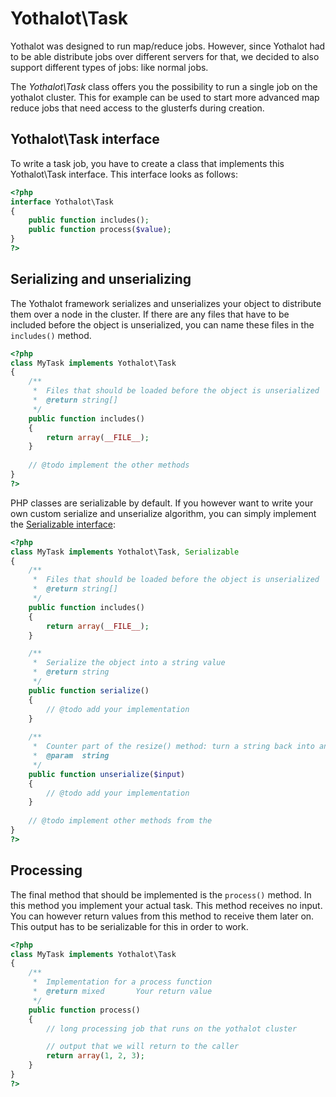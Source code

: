 # Yothalot\Task

Yothalot was designed to run map/reduce jobs. However, since Yothalot
had to be able distribute jobs over different servers for that, we
decided to also support different types of jobs: like normal jobs.

The *Yothalot\Task* class offers you the possibility to run a single job on the
yothalot cluster. This for example can be used to start more advanced map reduce
jobs that need access to the glusterfs during creation.

## Yothalot\Task interface

To write a task job, you have to create a class that implements this
Yothalot\Task interface. This interface looks as follows:

```php
<?php
interface Yothalot\Task
{
    public function includes();
    public function process($value);
}
?>
```

## Serializing and unserializing

The Yothalot framework serializes and unserializes your object to distribute them
over a node in the cluster. If there are any files that have to be included
before the object is unserialized, you can name these files in the `includes()` method.

```php
<?php
class MyTask implements Yothalot\Task
{
    /**
     *  Files that should be loaded before the object is unserialized
     *  @return string[]
     */
    public function includes()
    {
        return array(__FILE__);
    }
    
    // @todo implement the other methods
}
?>
```

PHP classes are serializable by default. If you however want to write your own
custom serialize and unserialize algorithm, you can simply implement the
[Serializable interface](http://php.net/manual/en/class.serializable.php):

```php
<?php
class MyTask implements Yothalot\Task, Serializable
{
    /**
     *  Files that should be loaded before the object is unserialized
     *  @return string[]
     */
    public function includes()
    {
        return array(__FILE__);
    }

    /**
     *  Serialize the object into a string value
     *  @return string
     */
    public function serialize()
    {
        // @todo add your implementation
    }
    
    /**
     *  Counter part of the resize() method: turn a string back into an object
     *  @param  string
     */
    public function unserialize($input)
    {
        // @todo add your implementation
    }
    
    // @todo implement other methods from the 
}
?>
```

## Processing

The final method that should be implemented is the `process()` method. In this
method you implement your actual task. This method receives no input. You can
however return values from this method to receive them later on. This output
has to be serializable for this in order to work.

```php
<?php
class MyTask implements Yothalot\Task
{
    /**
     *  Implementation for a process function
     *  @return mixed       Your return value
     */
    public function process()
    {
        // long processing job that runs on the yothalot cluster

        // output that we will return to the caller
        return array(1, 2, 3);
    }
}
?>
```

